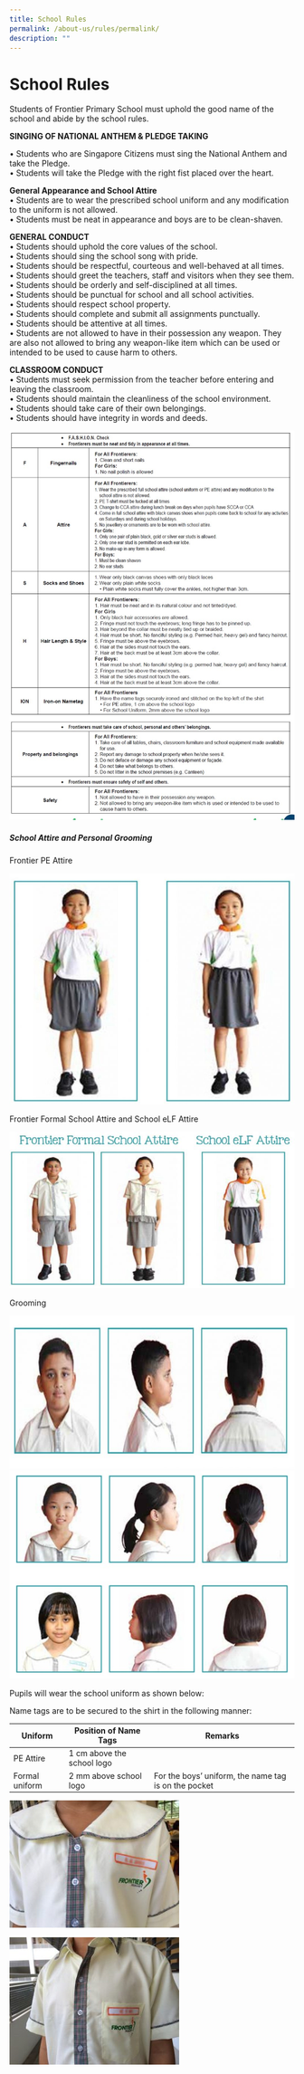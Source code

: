 ```yaml
---
title: School Rules
permalink: /about-us/rules/permalink/
description: ""
---
```

School Rules
============

Students of Frontier Primary School must uphold the good name of the school and abide by the school rules.

**SINGING OF NATIONAL ANTHEM & PLEDGE TAKING**

• Students who are Singapore Citizens must sing the National Anthem and take the Pledge.  
• Students will take the Pledge with the right fist placed over the heart.

**General Appearance and School Attire**  
• Students are to wear the prescribed school uniform and any modification to the uniform is not allowed.  
• Students must be neat in appearance and boys are to be clean-shaven.

**GENERAL CONDUCT**  
• Students should uphold the core values of the school.  
• Students should sing the school song with pride.  
• Students should be respectful, courteous and well-behaved at all times.  
• Students should greet the teachers, staff and visitors when they see them.  
• Students should be orderly and self-disciplined at all times.  
• Students should be punctual for school and all school activities.  
• Students should respect school property.  
• Students should complete and submit all assignments punctually.  
• Students should be attentive at all times.  
• Students are not allowed to have in their possession any weapon. They are also not allowed to bring any weapon-like item which can be used or intended to be used to cause harm to others.

**CLASSROOM CONDUCT**  
• Students must seek permission from the teacher before entering and leaving the classroom.  
• Students should maintain the cleanliness of the school environment.  
• Students should take care of their own belongings.  
• Students should have integrity in words and deeds.

![](/images/Fashion-Check.jpeg)

##### **School Attire and Personal Grooming**

Frontier PE Attire

![](/images/Attire-2.jpeg)

 Frontier Formal School Attire and School eLF Attire
 
 ![](/images/Attire-1.jpeg)
 
Grooming

![](/images/Grooming-1.jpeg)
![](/images/Grooming-2.jpeg)

Pupils will wear the school uniform as shown below:

Name tags are to be secured to the shirt in the following manner:

| Uniform        | Position of Name Tags      | Remarks                                              |
|----------------|----------------------------|------------------------------------------------------|
| PE Attire      | 1 cm above the school logo |                                                      |
| Formal uniform | 2 mm above school logo     | For the boys’ uniform, the name tag is on the pocket |

![](/images/name_tag_01.jpeg)

![](/images/name_tag_02.jpeg)
		
		


